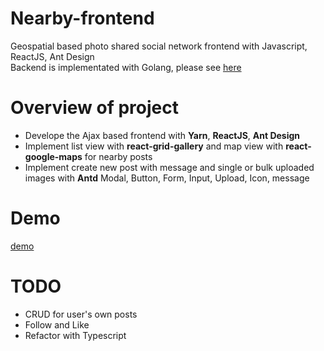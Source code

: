 # Nearby-frontend

Geospatial based photo shared social network frontend with Javascript, ReactJS, Ant Design<br>
Backend is implementated with Golang, please see [here](https://github.com/ZedYeung/nearby-backend)

# Overview of project
- Develope the Ajax based frontend with **Yarn**, **ReactJS**, **Ant Design**
- Implement list view with **react-grid-gallery** and map view with **react-google-maps** for nearby posts
- Implement create new post with message and single or bulk uploaded images with **Antd** Modal, Button, Form, Input, Upload, Icon, message

# Demo
[demo](https://www.youtube.com/watch?v=Thl9KsrzTIc)

# TODO
* CRUD for user's own posts
* Follow and Like
* Refactor with Typescript